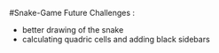 #Snake-Game
Future Challenges : 
- better drawing of the snake 
- calculating quadric cells and adding black sidebars